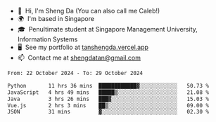 <!---
tan-sd/tan-sd is a ✨ special ✨ repository because its `README.md` (this file) appears on your GitHub profile.
You can click the Preview link to take a look at your changes.
--->
- 👋  Hi, I'm Sheng Da (You can also call me Caleb!)
- 🌍  I'm based in Singapore
- 🎓  Penultimate student at Singapore Management University, Information Systems
- 🖥️  See my portfolio at [tanshengda.vercel.app](https://tanshengda.vercel.app/)
- 📫  Contact me at [shengdatan@gmail.com](mailto:shengdatan@gmail.com)

<!--START_SECTION:waka-->

```txt
From: 22 October 2024 - To: 29 October 2024

Python       11 hrs 36 mins  ████████████▓░░░░░░░░░░░░   50.73 %
JavaScript   4 hrs 49 mins   █████▒░░░░░░░░░░░░░░░░░░░   21.08 %
Java         3 hrs 26 mins   ███▓░░░░░░░░░░░░░░░░░░░░░   15.03 %
Vue.js       2 hrs 3 mins    ██▒░░░░░░░░░░░░░░░░░░░░░░   09.00 %
JSON         31 mins         ▓░░░░░░░░░░░░░░░░░░░░░░░░   02.30 %
```

<!--END_SECTION:waka-->
